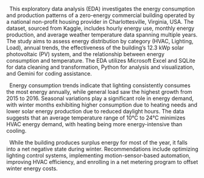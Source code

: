 &nbsp;&nbsp;This exploratory data analysis (EDA) investigates the energy consumption and production patterns of a zero-energy commercial building operated by a national non-profit housing provider in Charlottesville, Virginia, USA. The dataset, sourced from Kaggle, includes hourly energy use, monthly energy production, and average weather temperature data spanning multiple years. The study aims to assess energy distribution by category (HVAC, Lighting, Load), annual trends, the effectiveness of the building’s 12.3 kWp solar photovoltaic (PV) system, and the relationship between energy consumption and temperature. The EDA utilizes Microsoft Excel and SQLite for data cleaning and transformation, Python for analysis and visualization, and Gemini for coding assistance.  

&nbsp;&nbsp;Energy consumption trends indicate that lighting consistently consumes the most energy annually, while general load saw the highest growth from 2015 to 2016. Seasonal variations play a significant role in energy demand, with winter months exhibiting higher consumption due to heating needs and lower solar energy production due to reduced daylight hours. The data suggests that an average temperature range of 10°C to 24°C minimizes HVAC energy demand, with heating being more energy-intensive than cooling.  

&nbsp;&nbsp;While the building produces surplus energy for most of the year, it falls into a net negative state during winter. Recommendations include optimizing lighting control systems, implementing motion-sensor-based automation, improving HVAC efficiency, and enrolling in a net metering program to offset winter energy costs.   

